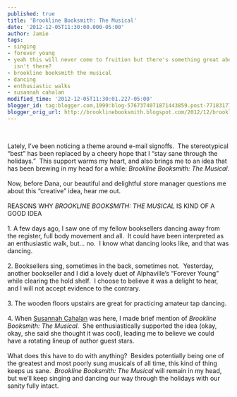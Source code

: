 ```yaml
---
published: true
title: 'Brookline Booksmith: The Musical'
date: '2012-12-05T11:30:00.000-05:00'
author: Jamie
tags:
- singing
- forever young
- yeah this will never come to fruition but there's something great about the idea
  isn't there?
- brookline booksmith the musical
- dancing
- enthusiastic walks
- susannah cahalan
modified_time: '2012-12-05T11:30:01.227-05:00'
blogger_id: tag:blogger.com,1999:blog-5767374071871443859.post-7718317737341448838
blogger_orig_url: http://brooklinebooksmith.blogspot.com/2012/12/brookline-booksmith-musical.html
---
```


<br /><div class="MsoNormal">Lately, I’ve been noticing a theme around e-mail signoffs.&nbsp; The stereotypical “best” has been replaced by a cheery hope that I “stay sane through the holidays.”&nbsp; This support warms my heart, and also brings me to an idea that has been brewing in my head for a while:&nbsp;<i>Brookline Booksmith: The Musical.</i></div><br /><div class="MsoNormal">Now, before Dana, our beautiful and delightful store manager questions me about this “creative” idea, hear me out.&nbsp; </div><br />REASONS WHY <i>BROOKLINE BOOKSMITH: THE MUSICAL </i>IS KIND OF A GOOD IDEA<br /><br /><div class="MsoNormal">1. A few days ago, I saw one of my fellow booksellers dancing away from the register, full body movement and all.&nbsp; It could have been interpreted as an enthusiastic walk, but… no.&nbsp; I know what dancing looks like, and that was dancing.&nbsp; </div><div class="MsoNormal"><br /></div><div class="MsoNormal">2. Booksellers sing, sometimes in the back, sometimes not.&nbsp; Yesterday, another bookseller and I did a lovely duet of Alphaville’s “Forever Young” while clearing the hold shelf.&nbsp; I choose to believe it was a delight to hear, and I will not accept evidence to the contrary. </div><div class="MsoNormal"><br /></div><div class="MsoNormal">3. The wooden floors upstairs are great for practicing amateur tap dancing.</div><div class="MsoNormal"><br /></div><div class="MsoNormal">4. When <a href="http://www.brooklinebooksmith-shop.com/book/9781451621372" target="_blank">Susannah Cahalan</a> was here, I made brief mention of <i>Brookline Booksmith: The Musical</i>.&nbsp; She enthusiastically supported the idea (okay, okay, she said she thought it was cool), leading me to believe we could have a rotating lineup of author guest stars.</div><div class="MsoNormal"><br /></div><div class="MsoNormal">What does this have to do with anything?&nbsp; Besides potentially being one of the greatest and most poorly sung musicals of all time, this kind of thing keeps us sane.&nbsp; <i>Brookline Booksmith: The Musical</i> will remain in my head, but we’ll keep singing and dancing our way through the holidays with our sanity fully intact.</div>